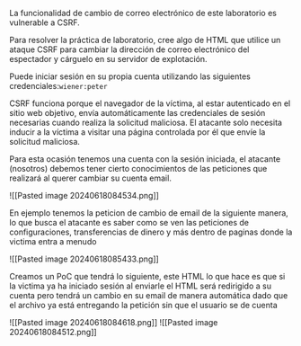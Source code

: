 La funcionalidad de cambio de correo electrónico de este laboratorio es vulnerable a CSRF.

Para resolver la práctica de laboratorio, cree algo de HTML que utilice un ataque CSRF para cambiar la dirección de correo electrónico del espectador y cárguelo en su servidor de explotación.

Puede iniciar sesión en su propia cuenta utilizando las siguientes credenciales:`wiener:peter`

CSRF funciona porque el navegador de la víctima, al estar autenticado en el sitio web objetivo, envía automáticamente las credenciales de sesión necesarias cuando realiza la solicitud maliciosa. El atacante solo necesita inducir a la víctima a visitar una página controlada por él que envíe la solicitud maliciosa.

Para esta ocasión tenemos una cuenta con la sesión iniciada, el atacante (nosotros) debemos tener cierto conocimientos de las peticiones que realizará al querer cambiar su cuenta email.

![[Pasted image 20240618084534.png]]

En ejemplo tenemos la peticion de cambio de email de la siguiente manera, lo que busca el atacante es saber como se ven las peticiones de configuraciones, transferencias de dinero y más dentro de paginas donde la victima entra a menudo

![[Pasted image 20240618085433.png]]

Creamos un PoC que tendrá lo siguiente, este HTML lo que hace es que si la victima ya ha iniciado sesión al enviarle el HTML será redirigido a su cuenta pero tendrá un cambio en su email de manera automática dado que el archivo ya está entregando la petición sin que el usuario se de cuenta 

![[Pasted image 20240618084618.png]]
![[Pasted image 20240618084512.png]]
